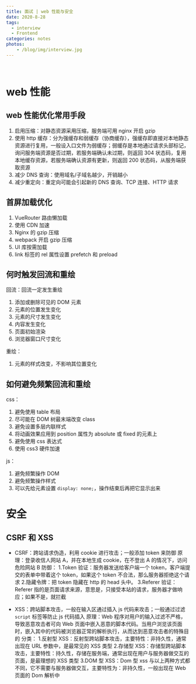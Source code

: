 ```yaml
---
title: 面试 | web 性能与安全
date: 2020-8-28
tags: 
  - interview
  - Frontend
categories: notes
photos:
    - /blog/img/interview.jpg
---
```



<br>
<!--more-->

# web 性能

## web 性能优化常用手段

1. 启用压缩：对静态资源采用压缩，服务端可用 nginx 开启 gzip
2. 使用 http 缓存：分为强缓存和弱缓存（协商缓存），强缓存即直接对本地静态资源进行复用，一般设入口文件为弱缓存；弱缓存是本地通过请求头部标记，询问服务端资源是否过期，若服务端确认未过期，则返回 304 状态码，复用本地缓存资源，若服务端确认资源有更新，则返回 200 状态码，从服务端获取资源
3. 减少 DNS 查询：使用域名/子域名越少，开销越小
4. 减少重定向：重定向可能会引起新的 DNS 查询、TCP 连接、HTTP 请求

## 首屏加载优化

1. VueRouter 路由懒加载
2. 使用 CDN 加速
3. Nginx 的 gzip 压缩
4. webpack 开启 gzip 压缩
5. UI 库按需加载
6. link 标签的 rel 属性设置 prefetch 和 preload

## 何时触发回流和重绘

回流：回流一定发生重绘
1. 添加或删除可见的 DOM 元素
2. 元素的位置发生变化
3. 元素的尺寸发生变化
4. 内容发生变化
5. 页面初始渲染
6. 浏览器窗口尺寸变化

重绘：
1. 元素的样式改变，不影响其位置变化

## 如何避免频繁回流和重绘

css：
1. 避免使用 table 布局
2. 尽可能在 DOM 树最末端改变 class
3. 避免设置多层内联样式
4. 将动画效果应用到 position 属性为 absolute 或 fixed 的元素上
5. 避免使用 css 表达式
6. 使用 css3 硬件加速

js：
1. 避免频繁操作 DOM
2. 避免频繁操作样式
3. 可以先给元素设置 `display: none;`，操作结束后再把它显示出来






# 安全

## CSRF 和 XSS

- CSRF：跨站请求伪造，利用 cookie 进行攻击；一般添加 token 来防御
原理：登录收信人网站 A，并在本地生成 cookie，在不登出 A 的情况下，访问危险网站 B
防御：
1.Token 验证：服务器发送给客户端一个 token，客户端提交的表单中带着这个 token，如果这个 token 不合法，那么服务器拒绝这个请求
2.隐藏令牌：把 token 隐藏在 http 的 head 头中。
3.Referer 验证：Referer 指的是页面请求来源，意思是，只接受本站的请求，服务器才做响应；如果不是，就拦截

- XSS：跨站脚本攻击，一般在输入区通过插入 js 代码来攻击；一般通过过滤 `script` 标签等防止 js 代码插入
原理：Web 程序对用户的输入过滤不严格，导致恶意攻击者可向 Web 页面中嵌入恶意的脚本代码。当用户浏览该页面时，嵌入其中的代码被浏览器正常的解析执行，从而达到恶意攻击者的特殊目的
分类：
1.反射型 XSS：反射型跨站脚本攻击，主要特性：非持久性，通常出现在 URL 参数中，是最常见的 XSS 类型
2.存储型 XSS：存储型跨站脚本攻击，主要特性：持久性，存储在服务端，通常出现在用户与服务器做交互的页面，是最理想的 XSS 类型
3.DOM 型 XSS：Dom 型 xss 与以上两种方式都不同，它不需要与服务器做交互，主要特性为：非持久性，一般出现在 Web 页面的 Dom 解析中

